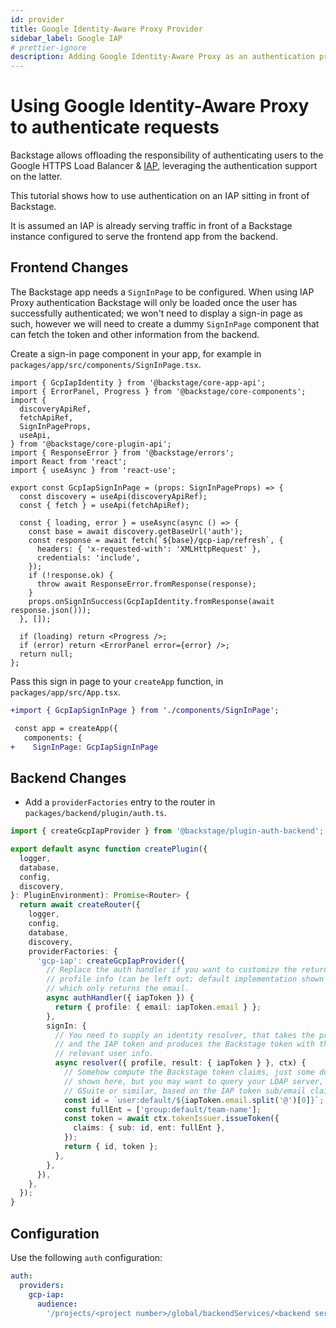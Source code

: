```yaml
---
id: provider
title: Google Identity-Aware Proxy Provider
sidebar_label: Google IAP
# prettier-ignore
description: Adding Google Identity-Aware Proxy as an authentication provider in Backstage
---
```


# Using Google Identity-Aware Proxy to authenticate requests

Backstage allows offloading the responsibility of authenticating users to the
Google HTTPS Load Balancer & [IAP](https://cloud.google.com/iap), leveraging the
authentication support on the latter.

This tutorial shows how to use authentication on an IAP sitting in front of
Backstage.

It is assumed an IAP is already serving traffic in front of a Backstage instance
configured to serve the frontend app from the backend.

## Frontend Changes

The Backstage app needs a `SignInPage` to be configured. When using IAP Proxy
authentication Backstage will only be loaded once the user has successfully
authenticated; we won't need to display a sign-in page as such, however we will
need to create a dummy `SignInPage` component that can fetch the token and other
information from the backend.

Create a sign-in page component in your app, for example in
`packages/app/src/components/SignInPage.tsx`.

```tsx
import { GcpIapIdentity } from '@backstage/core-app-api';
import { ErrorPanel, Progress } from '@backstage/core-components';
import {
  discoveryApiRef,
  fetchApiRef,
  SignInPageProps,
  useApi,
} from '@backstage/core-plugin-api';
import { ResponseError } from '@backstage/errors';
import React from 'react';
import { useAsync } from 'react-use';

export const GcpIapSignInPage = (props: SignInPageProps) => {
  const discovery = useApi(discoveryApiRef);
  const { fetch } = useApi(fetchApiRef);

  const { loading, error } = useAsync(async () => {
    const base = await discovery.getBaseUrl('auth');
    const response = await fetch(`${base}/gcp-iap/refresh`, {
      headers: { 'x-requested-with': 'XMLHttpRequest' },
      credentials: 'include',
    });
    if (!response.ok) {
      throw await ResponseError.fromResponse(response);
    }
    props.onSignInSuccess(GcpIapIdentity.fromResponse(await response.json()));
  }, []);

  if (loading) return <Progress />;
  if (error) return <ErrorPanel error={error} />;
  return null;
};
```

Pass this sign in page to your `createApp` function, in
`packages/app/src/App.tsx`.

```diff
+import { GcpIapSignInPage } from './components/SignInPage';

 const app = createApp({
   components: {
+    SignInPage: GcpIapSignInPage
```

## Backend Changes

- Add a `providerFactories` entry to the router in
  `packages/backend/plugin/auth.ts`.

```ts
import { createGcpIapProvider } from '@backstage/plugin-auth-backend';

export default async function createPlugin({
  logger,
  database,
  config,
  discovery,
}: PluginEnvironment): Promise<Router> {
  return await createRouter({
    logger,
    config,
    database,
    discovery,
    providerFactories: {
      'gcp-iap': createGcpIapProvider({
        // Replace the auth handler if you want to customize the returned user
        // profile info (can be left out; default implementation shown below
        // which only returns the email.
        async authHandler({ iapToken }) {
          return { profile: { email: iapToken.email } };
        },
        signIn: {
          // You need to supply an identity resolver, that takes the profile
          // and the IAP token and produces the Backstage token with the
          // relevant user info.
          async resolver({ profile, result: { iapToken } }, ctx) {
            // Somehow compute the Backstage token claims, just some dummy code
            // shown here, but you may want to query your LDAP server, or
            // GSuite or similar, based on the IAP token sub/email claims
            const id = `user:default/${iapToken.email.split('@')[0]}`;
            const fullEnt = ['group:default/team-name'];
            const token = await ctx.tokenIssuer.issueToken({
              claims: { sub: id, ent: fullEnt },
            });
            return { id, token };
          },
        },
      }),
    },
  });
}
```

## Configuration

Use the following `auth` configuration:

```yaml
auth:
  providers:
    gcp-iap:
      audience:
        '/projects/<project number>/global/backendServices/<backend service id>'
```
